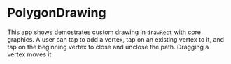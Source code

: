 # PolygonDrawing

This app shows demostrates custom drawing in `drawRect` with core graphics.  A user can tap to add a vertex, tap on an existing vertex to it, and tap on the beginning vertex to close and unclose the path.  Dragging a vertex moves it.

